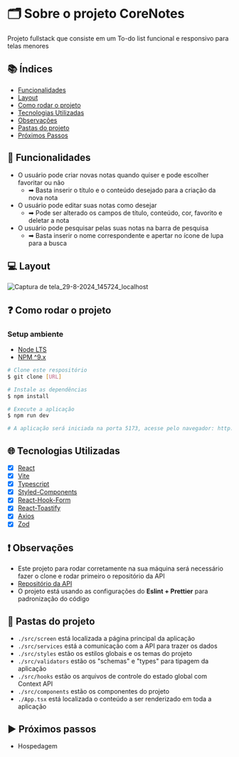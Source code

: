 # 🗂 Sobre o projeto CoreNotes

Projeto fullstack que consiste em um To-do list funcional e responsivo para telas menores

## 📚 Índices
- [Funcionalidades](#-funcionalidades)
- [Layout](#-layout)
- [Como rodar o projeto](#-como-rodar-o-projeto)
- [Tecnologias Utilizadas](#-tecnologias-utilizadas)
- [Observações](#-observações)
- [Pastas do projeto](#-observações)
- [Próximos Passos](#-próximos-passos)

## 🔧 Funcionalidades
- O usuário pode criar novas notas quando quiser e pode escolher favoritar ou não 
  - ➡ Basta inserir o título e o conteúdo desejado para a criação da nova nota
- O usuário pode editar suas notas como desejar  
  - ➡ Pode ser alterado os campos de título, conteúdo, cor, favorito e deletar a nota
- O usuário pode pesquisar pelas suas notas na barra de pesquisa  
  - ➡ Basta inserir o nome correspondente e apertar no ícone de lupa para a busca

 ## 💻 Layout 
 
![Captura de tela_29-8-2024_145724_localhost](https://github.com/user-attachments/assets/d3a30645-9d06-46da-bb5a-fb73081e65a1)

## ❓ Como rodar o projeto

### Setup ambiente
- [Node LTS](https://nodejs.org/pt)
- [NPM ^9.x](https://docs.npmjs.com/cli/v10/commands/npm)
  
```bash
# Clone este respositório
$ git clone [URL]

# Instale as dependências
$ npm install

# Execute a aplicação
$ npm run dev

# A aplicação será iniciada na porta 5173, acesse pelo navegador: http://localhost:5173
```

## 🌐 Tecnologias Utilizadas
- [X] [React](https://pt-br.legacy.reactjs.org/)
- [X] [Vite](https://vitejs.dev/)
- [X] [Typescript](https://www.typescriptlang.org/)
- [X] [Styled-Components](https://styled-components.com/)
- [X] [React-Hook-Form](https://react-hook-form.com/)
- [X] [React-Toastify](https://www.npmjs.com/package/react-toastify)
- [X] [Axios](https://axios-http.com/docs/intro)
- [X] [Zod](https://zod.dev/)

## ❗ Observações 
- Este projeto para rodar corretamente na sua máquina será necessário fazer o clone e rodar primeiro o repositório da API
- [Repositório da API](https://github.com/Renanjuniior6/CoreNotes_API)
- O projeto está usando as configurações do **Eslint + Prettier** para padronização do código

## 📁 Pastas do projeto
-  `./src/screen` está localizada a página principal da aplicação
-  `./src/services` está a comunicação com a API para trazer os dados
-  `./src/styles` estão os estilos globais e os temas do projeto
-  `./src/validators` estão os "schemas" e "types" para tipagem da aplicação
-  `./src/hooks` estão os arquivos de controle do estado global com Context API
-  `./src/components` estão os componentes do projeto
-  `./App.tsx` está localizada o conteúdo a ser renderizado em toda a aplicação

## ▶ Próximos passos
- Hospedagem

